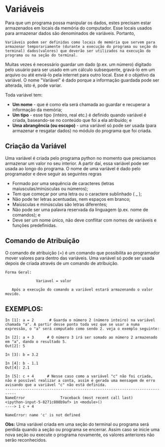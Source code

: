 # Variáveis

Para que um programa possa manipular os dados, estes precisam estar armazenados em locais da memória do computador. Esse locais usados para armazenar dados são denominados de variáveis. Portanto,
``` 
Variáveis podem ser definidas como locais de memória que servem para armazenar temporariamente (durante a execução do programa ou seção do terminal) dados(valores) que deverão ser utilizados na execução do programa ou na seção do terminal.
```
Muitas vezes é necessário guardar um dado (p.ex. um número) digitado pelo usuário para ser usado em um cálculo subsequente, gravá-lo em um arquivo ou até enviá-lo pela internet para outro local. Esse
é o objetivo da variável. O nome "Variável" é dado porque a informação guardada pode ser alterada, isto é, pode variar.

Toda variável tem:

+ <b>Um nome</b> - que é como ela será chamada ao guardar e recuperar a informação da memória;
+ <b>Um tipo</b> - esse tipo (inteiro, real etc.) é definido quando variável é criada, baseando-se no conteúdo que foi a ela atribuído; e
+ <b>Uma abrangência (ou escopo)</b> - uma variável só pode ser usada (para armazenar e resgatar dados) no módulo do programa que foi criada.


## Criação da Variável
Uma variável é criada pelo programa python no momento que precisamos armazenar um valor no seu interior. A partir daí, essa variável pode ser usada ao longo do programa.
O nome de uma variável é dado pelo programador e deve seguir as seguintes regras
+ Formado por uma sequência de caracteres (letras maiusculas/minúsculas ou números);
+ Tem que começar por uma letra ou o caractere sublinhado ( _ );
+ Não pode ter letras acentuadas, nem espaços em branco;
+ Maiúsculas e minúsculas são letras diferentes;
+ Não pode ser uma palavra reservada da linguagem (p.ex. nome de comandos); e
+ Deve ser um nome único, não deve conflitar com nomes de variáveis e funções predefinidas.

## Comando de Atribuição
O comando de atribuição (=) é um comando que possibilita ao programador mover valores para dentro das variáveis. Uma variável só pode ser usada depois de criada através de um comando de
atribuição. 
    
    Forma Geral:
```    
              Variavel = valor
              
   Após a execução do comando a variável estará armazenando o valor movido.
```
## EXEMPLOS:
```
In [1]: a = 2       # Guarda o número 2 (número inteiro) na variável chamada "a". A partir desse ponto toda vez que se usar a numa expressão, o "a" será computado como sendo 2. veja o exemplo seguinte:

In [2]: a + 3      # O número 3 irá ser somado ao número 2 armazenado em "a", dando o resultado 5.
Out[2]: 5

In [3]: b = 3.2

In [4]: b - 1.1
Out[4]: 2.1

In [5]: c + 4      # Nesse caso como a variável "c" não foi criada, não é possível realizar a conta, assim é gerada uma mensagem de erro avisando que a variável "c" não está definida. 
---------------------------------------------------------------------------
NameError                Traceback (most recent call last)
<ipython-input-5-8271c808b9af> in <module>()
----> 1 c + 4

NameError: name 'c' is not defined
```
**Obs:** Uma variável criada em uma seção do terminal ou programa será perdida quando a seção ou programa se encerrar. 
Assim caso se inicie uma nova seção ou execute o programa novamente, os valores anteriores não serão reconhecidos.
